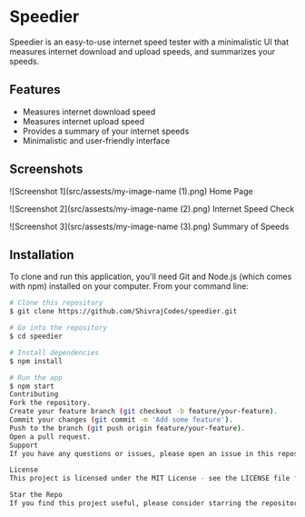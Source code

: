 # Speedier

Speedier is an easy-to-use internet speed tester with a minimalistic UI that measures internet download and upload speeds, and summarizes your speeds.

## Features

- Measures internet download speed
- Measures internet upload speed
- Provides a summary of your internet speeds
- Minimalistic and user-friendly interface

## Screenshots

![Screenshot 1](src/assests/my-image-name (1).png)
Home Page

![Screenshot 2](src/assests/my-image-name (2).png)
Internet Speed Check

![Screenshot 3](src/assests/my-image-name (3).png)
Summary of Speeds

## Installation

To clone and run this application, you'll need Git and Node.js (which comes with npm) installed on your computer. From your command line:

```bash
# Clone this repository
$ git clone https://github.com/ShivrajCodes/speedier.git

# Go into the repository
$ cd speedier

# Install dependencies
$ npm install

# Run the app
$ npm start
Contributing
Fork the repository.
Create your feature branch (git checkout -b feature/your-feature).
Commit your changes (git commit -m 'Add some feature').
Push to the branch (git push origin feature/your-feature).
Open a pull request.
Support
If you have any questions or issues, please open an issue in this repository.

License
This project is licensed under the MIT License - see the LICENSE file for details.

Star the Repo
If you find this project useful, please consider starring the repository. It helps to show your support and keeps us motivated to improve the project!
